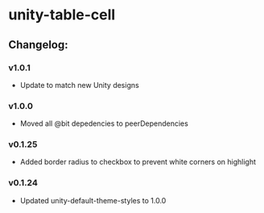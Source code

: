 # unity-table-cell

## Changelog:

### v1.0.1
- Update to match new Unity designs

### v1.0.0
- Moved all @bit depedencies to peerDependencies

### v0.1.25
- Added border radius to checkbox to prevent white corners on highlight

### v0.1.24
- Updated unity-default-theme-styles to 1.0.0
